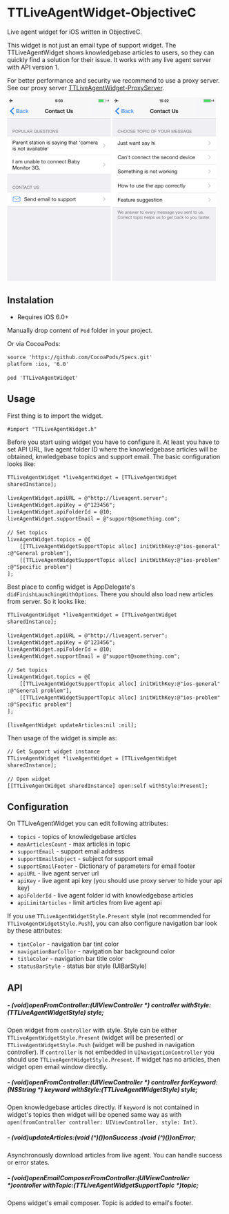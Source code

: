 TTLiveAgentWidget-ObjectiveC
=======

Live agent widget for iOS written in ObjectiveC.

This widget is not just an email type of support widget. The TTLiveAgentWidget shows knowledgebase articles to users, so they can quickly find a solution for their issue. It works with any live agent server with API version 1. 

For better performance and security we recommend to use a proxy server. See our proxy server [TTLiveAgentWidget-ProxyServer](https://github.com/tappytaps/TTLiveAgentWidget-ProxyServer).

<img src="docs/screen1.PNG" width="240px">
<img src="docs/screen2.PNG" width="240px">

Instalation
----------

- Requires iOS 6.0+

Manually drop content of `Pod` folder in your project.

Or via CocoaPods:

```
source 'https://github.com/CocoaPods/Specs.git'
platform :ios, '6.0'

pod 'TTLiveAgentWidget'
```

Usage
----------

First thing is to import the widget.

```
#import "TTLiveAgentWidget.h"
```

Before you start using widget you have to configure it. At least you have to set API URL, live agent folder ID where the knowledgebase articles will be obtained, knwledgebase topics and support email. The basic configuration looks like:

```
TTLiveAgentWidget *liveAgentWidget = [TTLiveAgentWidget sharedInstance];

liveAgentWidget.apiURL = @"http://liveagent.server";
liveAgentWidget.apiKey = @"123456";
liveAgentWidget.apiFolderId = @10;
liveAgentWidget.supportEmail = @"support@something.com";

// Set topics
liveAgentWidget.topics = @[
	[[TTLiveAgentWidgetSupportTopic alloc] initWithKey:@"ios-general" :@"General problem"],
	[[TTLiveAgentWidgetSupportTopic alloc] initWithKey:@"ios-problem" :@"Specific problem"]
];

``` 

Best place to config widget is AppDelegate's `didFinishLaunchingWithOptions`. There you should also load new articles from server. So it looks like:

```
TTLiveAgentWidget *liveAgentWidget = [TTLiveAgentWidget sharedInstance];

liveAgentWidget.apiURL = @"http://liveagent.server";
liveAgentWidget.apiKey = @"123456";
liveAgentWidget.apiFolderId = @10;
liveAgentWidget.supportEmail = @"support@something.com";

// Set topics
liveAgentWidget.topics = @[
	[[TTLiveAgentWidgetSupportTopic alloc] initWithKey:@"ios-general" :@"General problem"],
	[[TTLiveAgentWidgetSupportTopic alloc] initWithKey:@"ios-problem" :@"Specific problem"]
];

[liveAgentWidget updateArticles:nil :nil];
```

Then usage of the widget is simple as:

```
// Get Support widget instance
TTLiveAgentWidget *liveAgentWidget = [TTLiveAgentWidget sharedInstance];

// Open widget
[[TTLiveAgentWidget sharedInstance] open:self withStyle:Present];
```

Configuration
----------

On TTLiveAgentWidget you can edit following attributes:

- `topics` - topics of knowledgebase articles
- `maxArticlesCount` - max articles in topic
- `supportEmail` - support email address
- `supportEmailSubject` - subject for support email
- `supportEmailFooter` - Dictionary of parameters for email footer
- `apiURL` - live agent server url
- `apiKey` - live agent api key (you should use proxy server to hide your api key)
- `apiFolderId` - live agent folder id with knowledgebase articles
- `apiLimitArticles` - limit articles from live agent api

If you use `TTLiveAgentWidgetStyle.Present` style (not recommended for `TTLiveAgentWidgetStyle.Push`), you can also configure navigation bar look by these attributes:

- `tintColor` - navigation bar tint color
- `navigationBarCollor` - navigation bar background color
- `titleColor` - navigation bar title color
- `statusBarStyle` - status bar style (UIBarStyle)

API
----------

##### - (void)openFromController:(UIViewController *) controller withStyle:(TTLiveAgentWidgetStyle) style;

Open widget from `controller` with style. Style can be either `TTLiveAgentWidgetStyle.Present` (widget will be presented) or `TTLiveAgentWidgetStyle.Push` (widget will be pushed in navigation controller). If `controller` is not embedded in `UINavigationController` you should use `TTLiveAgentWidgetStyle.Present`. If widget has no articles, then widget open email window directly.

##### - (void)openFromController:(UIViewController *) controller forKeyword:(NSString *) keyword withStyle:(TTLiveAgentWidgetStyle) style;

Open knowledgebase articles directly. If `keyword` is not contained in widget's topics then widget will be opened same way as with `open(fromController controller: UIViewController, style: Int)`.

##### - (void)updateArticles:(void (^)())onSuccess :(void (^)())onError;

Asynchronously download articles from live agent. You can handle success or error states.

##### - (void)openEmailComposerFromController:(UIViewController *)controller withTopic:(TTLiveAgentWidgetSupportTopic *)topic;

Opens widget's email composer. Topic is added to email's footer.
